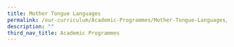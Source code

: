 ```yaml
---
title: Mother Tongue Languages
permalink: /our-curriculum/Academic-Programmes/Mother-Tongue-Languages/
description: ""
third_nav_title: Academic Programmes
---
```

